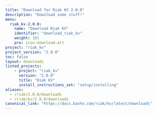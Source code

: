 ```yaml
---
title: "Download for Riak KV 2.0.0"
description: "Download some stuff!"
menu:
  riak_kv-2.0.0:
    name: "Download Riak KV"
    identifier: "download_riak_kv"
    weight: 101
    pre: icon-download-alt
project: "riak_kv"
project_version: "2.0.0"
toc: false
layout: downloads
listed_projects:
    - project: "riak_kv"
      version: "2.0.0"
      title: "Riak KV"
      install_instructions_set: "setup/installing"
aliases:
  - /riak/2.0.0/downloads
  - /riak/kv/2.0.0/downloads
canonical_link: "https://docs.basho.com/riak/kv/latest/downloads"
---
```

